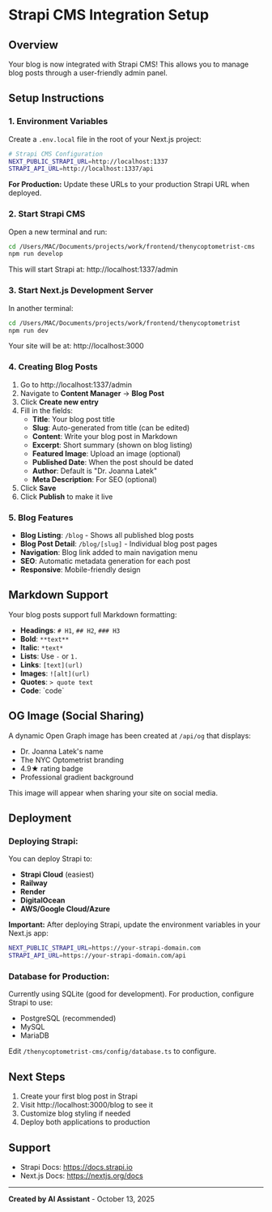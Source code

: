 # Strapi CMS Integration Setup

## Overview
Your blog is now integrated with Strapi CMS! This allows you to manage blog posts through a user-friendly admin panel.

## Setup Instructions

### 1. Environment Variables

Create a `.env.local` file in the root of your Next.js project:

```bash
# Strapi CMS Configuration
NEXT_PUBLIC_STRAPI_URL=http://localhost:1337
STRAPI_API_URL=http://localhost:1337/api
```

**For Production:** Update these URLs to your production Strapi URL when deployed.

### 2. Start Strapi CMS

Open a new terminal and run:

```bash
cd /Users/MAC/Documents/projects/work/frontend/thenycoptometrist-cms
npm run develop
```

This will start Strapi at: http://localhost:1337/admin

### 3. Start Next.js Development Server

In another terminal:

```bash
cd /Users/MAC/Documents/projects/work/frontend/thenycoptometrist
npm run dev
```

Your site will be at: http://localhost:3000

### 4. Creating Blog Posts

1. Go to http://localhost:1337/admin
2. Navigate to **Content Manager** → **Blog Post**
3. Click **Create new entry**
4. Fill in the fields:
   - **Title**: Your blog post title
   - **Slug**: Auto-generated from title (can be edited)
   - **Content**: Write your blog post in Markdown
   - **Excerpt**: Short summary (shown on blog listing)
   - **Featured Image**: Upload an image (optional)
   - **Published Date**: When the post should be dated
   - **Author**: Default is "Dr. Joanna Latek"
   - **Meta Description**: For SEO (optional)
5. Click **Save**
6. Click **Publish** to make it live

### 5. Blog Features

- **Blog Listing**: `/blog` - Shows all published blog posts
- **Blog Post Detail**: `/blog/[slug]` - Individual blog post pages
- **Navigation**: Blog link added to main navigation menu
- **SEO**: Automatic metadata generation for each post
- **Responsive**: Mobile-friendly design

## Markdown Support

Your blog posts support full Markdown formatting:

- **Headings**: `# H1`, `## H2`, `### H3`
- **Bold**: `**text**`
- **Italic**: `*text*`
- **Lists**: Use `-` or `1.`
- **Links**: `[text](url)`
- **Images**: `![alt](url)`
- **Quotes**: `> quote text`
- **Code**: \`code\`

## OG Image (Social Sharing)

A dynamic Open Graph image has been created at `/api/og` that displays:
- Dr. Joanna Latek's name
- The NYC Optometrist branding
- 4.9★ rating badge
- Professional gradient background

This image will appear when sharing your site on social media.

## Deployment

### Deploying Strapi:

You can deploy Strapi to:
- **Strapi Cloud** (easiest)
- **Railway**
- **Render**
- **DigitalOcean**
- **AWS/Google Cloud/Azure**

**Important:** After deploying Strapi, update the environment variables in your Next.js app:

```bash
NEXT_PUBLIC_STRAPI_URL=https://your-strapi-domain.com
STRAPI_API_URL=https://your-strapi-domain.com/api
```

### Database for Production:

Currently using SQLite (good for development). For production, configure Strapi to use:
- PostgreSQL (recommended)
- MySQL
- MariaDB

Edit `/thenycoptometrist-cms/config/database.ts` to configure.

## Next Steps

1. Create your first blog post in Strapi
2. Visit http://localhost:3000/blog to see it
3. Customize blog styling if needed
4. Deploy both applications to production

## Support

- Strapi Docs: https://docs.strapi.io
- Next.js Docs: https://nextjs.org/docs

---

**Created by AI Assistant** - October 13, 2025



